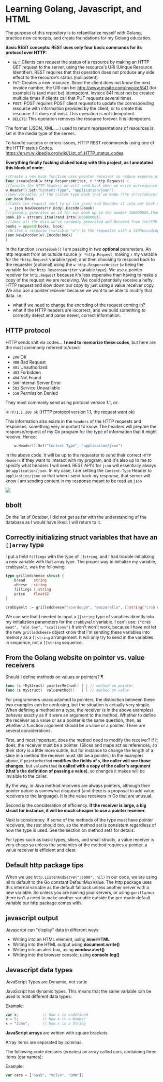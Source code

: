 # Learning Golang, Javascript, and HTML

The purpose of this repository is to refamiliarize myself with Golang, practice new concepts, and create foundations for my Golang education.

**Basic REST concepts:
REST uses only four basic commands for its protocol over HTTP:**

- `GET`: Clients can request the status of a resource by making an HTTP GET request to the server, using the resource's URI (Uinque Resource Identifier). REST requires that thsi operation does not produce any side effect to the resource's status (nullipotent)
- `PUT`: Creates a new resource. Since the client does not know the next invoice number, the URI can be: http://www.mysite.com/invoice/841 (for example) is (and must be) idempotent. Invoice 841 must not be created multiple times if clients call that PUT requests several times.
- `POST`: POST requires POST client requests to update the corresponding resource with information provided by the client, or to create this resource if it does not exist. This operation is not idempotent.
- `DELETE`: This operation removes the resource forever. It is idempotent.

The format (JSON, XML, ...) used to return representations of resources is set in the media type of the server..

To handle success or errors issues, HTTP REST recommends using one of the HTTP status Codes. https://en.m.wikipedia.org/wiki/List_of_HTTP_status_codes

**Everything finally fucking clicked today with this project, as I annotated this block of code:**

```go
//Create a new book function uses pointer receiver so reduce expense of reading. we don't need a copy of the request bogging down our throughput
func createBook(w http.ResponseWriter, r *http.Request) {
//formats the HTTP headers we will send back when we write ourresponse
w.Header().Set("Content-Type", "application/json")
//new variable, of the custom type Book that we made (the structabove)
var book Book
//takes the request sent to us (in json) and Decodes it into our book variable we declared
_ = json.NewDecoder(r.Body).Decode(&book)
//randomly generates an id for our book up to the number 100000000,then applies to the "ID" of our book variable (mock id - not safe)
book.ID = strconv.Itoa(rand.Intn(100000000))
//takes all the data we've randomly generated and Decoded from theJSON request sent, and appends it into our []books array of Booktype objects
books = append(books, book)
//Writes a response (variable "w") to the requester with a JSONencoding of the book variable we created through this process
json.NewEncoder(w).Encode(book)
}
```

In the function `createBook()` I am passing in two **optional** parameters. An http request from an outside source (`r *http.Request`, making `r` my variable for the `*http.Request` variable type), and then choosing to respond back to the requester (optional) using the `w http.ResponseWriter` (`w` being the variable for the `http.ResponseWriter` variable type). We use a pointer receiver for `http.Request` because it's less expensive than having to make a copy of the request we are receiving. We could potentially receive a hefty HTTP request and slow down our copy by just using a value receiver copy. We also use a pointer receiver because we want to be able to modify that data. i.e.
- what if we need to change the encoding of the request coming in?
- what if the HTTP headers are incorrect, and we build something to correctly detect and parse newer, correct information.

## HTTP protocol
HTTP sends shit via codes... **I need to memorize these codes**, but here are the most commonly referred to/used:
- `200` OK
- `400` Bad Request
- `401` Unauthorized
- `403` Forbidden
- `404` Not Found
- `500` Internal Server Error
- `503` Service Unavailable
- `550` Permission Denied

They most commonly send using protocol version 1.1, or:

`HTTP/1.1 200 ok` (HTTP protocol version 1.1, the request went ok)

This information also exists in the `headers` of the HTTP requests and responses, something very important to know. The headers will prepare the response/request of my Go program for the type of information that it might receive. Hence:

```go
    w.Header().Set("Content-Type", "application/json")
```

in the above code. It will be up to the requester to send their correct `HTTP Headers` if they want to interact with my program, and it's also up to me to specify what headers I will need. REST API's for `json` will essentially always be `application/json`. In my case, I am setting the `Content-Type` Header to `application/json` so that when I send back my response, that server will know I am sending content in my response meant to be read as `json`

![](2018-09-30-REST-API-testing/README-img/Golang-HTTP-data-flow.png)

## bbolt

On the 1st of October, I did not get as far with the understanding of the database as I would have liked. I will return to it.

## Correctly initializing struct variables that have an `[]array` type

I put a field `fillings` with the type of `[]string`, and I had trouble initializing a new variable with that array type. The proper way to initialize my variable, `crabbymelt`, was the following:

```go
type grilledcheese struct {
	bread    string
	cheese   string
	fillings []string
	price    float32
}

crabbymelt := grilledcheese{"sourdough", "mozzerella", []string{"crab meat", "old bay", "scallions"}, 8.99}
```

We can see that I needed to input a `[]string` type of variables directly into my initializtion parameters for the `crabbymelt` variable. I can't use: `{"crab meat", "old bay", "scallions"}` It won't won't work, because I have not let the new `grilledcheese` object know that I'm sending these variables into memory as a `[]string` arrangement. It will only try to send in the variables in sequence, not a `[]string` sequence.

## From the Golang website on pointer vs. value receivers
Should I define methods on values or pointers? ¶
```go
func (s *MyStruct) pointerMethod() { } // method on pointer
func (s MyStruct)  valueMethod()   { } // method on value
```
For programmers unaccustomed to pointers, the distinction between these two examples can be confusing, but the situation is actually very simple. When defining a method on a type, the receiver (s in the above examples) behaves exactly as if it were an argument to the method. Whether to define the receiver as a value or as a pointer is the same question, then, as whether a function argument should be a value or a pointer. There are several considerations.

First, and most important, does the method need to modify the receiver? If it does, the receiver must be a pointer. (Slices and maps act as references, so their story is a little more subtle, but for instance to change the length of a slice in a method the receiver must still be a pointer.) In the examples above, if `pointerMethod` **modifies the fields of `s`, the caller will see those changes**, but `valueMethod` **is called with a copy of the caller's argument (that's the definition of passing a value)**, so changes it makes will be invisible to the caller.

By the way, in Java method receivers are always pointers, although their pointer nature is somewhat disguised (and there is a proposal to add value receivers to the language). It is the value receivers in Go that are unusual.

Second is the consideration of efficiency. **If the receiver is large, a big struct for instance, it will be much cheaper to use a pointer receiver.**

Next is consistency. If some of the methods of the type must have pointer receivers, the rest should too, so the method set is consistent regardless of how the type is used. See the section on method sets for details.

For types such as basic types, slices, and small structs, a value receiver is very cheap so unless the semantics of the method requires a pointer, a value receiver is efficient and clear.

## Default http package tips
When we use `http.ListenAndServe(":8000", nil)` in our code, we are using nil to default to the Go constant DefaultMuxValue. The http package uses this internal variable as the default fallback unless another server with a new variable. So unless you are naming your servers, or using `gorilla/mux` there isn't a need to make another variable outside the pre-made default variable our http package comes with.

## javascript output

Javascript can "display" data in different ways:

- Writing into an HTML element, using **innerHTML**
- Writing into the HTML output using **document.write()**
- Writing into an alert box, using **window.alert()**
- Writing into the browser console, using **console.log()**

## Javascript data types

JavaScript Types are Dynamic, not static

JavaScript has dynamic types. This means that the same variable can be used to hold different data types:

Example:
```javascript
var x;           // Now x is undefined
x = 5;           // Now x is a Number
x = "John";      // Now x is a String
```

**JavaScript arrays** are written with square brackets.

Array items are separated by commas.

The following code declares (creates) an array called cars, containing three items (car names):

Example:

```javascript
var cars = ["Saab", "Volvo", "BMW"];
```